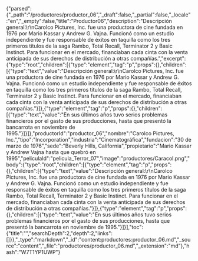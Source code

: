 {"parsed":{"_path":"/productores/productor_06","_draft":false,"_partial":false,"_locale":"en","_empty":false,"title":"Productor06","description":"Descripción general:\r\nCarolco Pictures, Inc. fue una productora de cine fundada en 1976 por Mario Kassar y Andrew G. Vajna. Funcionó como un estudio independiente y fue responsable de éxitos en taquilla como los tres primeros títulos de la saga Rambo, Total Recall, Terminator 2 y Basic Instinct. Para funcionar en el mercado, financiaban cada cinta con la venta anticipada de sus derechos de distribución a otras compañías.","excerpt":{"type":"root","children":[{"type":"element","tag":"p","props":{},"children":[{"type":"text","value":"Descripción general:\r\nCarolco Pictures, Inc. fue una productora de cine fundada en 1976 por Mario Kassar y Andrew G. Vajna. Funcionó como un estudio independiente y fue responsable de éxitos en taquilla como los tres primeros títulos de la saga Rambo, Total Recall, Terminator 2 y Basic Instinct. Para funcionar en el mercado, financiaban cada cinta con la venta anticipada de sus derechos de distribución a otras compañías."}]},{"type":"element","tag":"p","props":{},"children":[{"type":"text","value":"En sus últimos años tuvo serios problemas financieros por el gasto de sus producciones, hasta que presentó la bancarrota en noviembre de 1995."}]}]},"productorId":"productor_06","nombre":"Carolco Pictures, Inc.","tipo":"Incorporation","industria":"Cinematográfica","fundacion":"30 de marzo de 1976","sede":"Beverly Hills, California","propietario":"Mario Kassar y Andrew Vajna hasta que quebró en 1995","peliculaId":"pelicula_Terror_07","image":"productores/Caracol.png","body":{"type":"root","children":[{"type":"element","tag":"p","props":{},"children":[{"type":"text","value":"Descripción general:\r\nCarolco Pictures, Inc. fue una productora de cine fundada en 1976 por Mario Kassar y Andrew G. Vajna. Funcionó como un estudio independiente y fue responsable de éxitos en taquilla como los tres primeros títulos de la saga Rambo, Total Recall, Terminator 2 y Basic Instinct. Para funcionar en el mercado, financiaban cada cinta con la venta anticipada de sus derechos de distribución a otras compañías."}]},{"type":"element","tag":"p","props":{},"children":[{"type":"text","value":"En sus últimos años tuvo serios problemas financieros por el gasto de sus producciones, hasta que presentó la bancarrota en noviembre de 1995."}]}],"toc":{"title":"","searchDepth":2,"depth":2,"links":[]}},"_type":"markdown","_id":"content:productores:productor_06.md","_source":"content","_file":"productores/productor_06.md","_extension":"md"},"hash":"W7T1YP1UWP"}